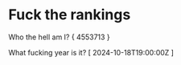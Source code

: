 # Fuck the rankings

Who the hell am I?
{ 4553713 }

What fucking year is it?
[ 2024-10-18T19:00:00Z ]
